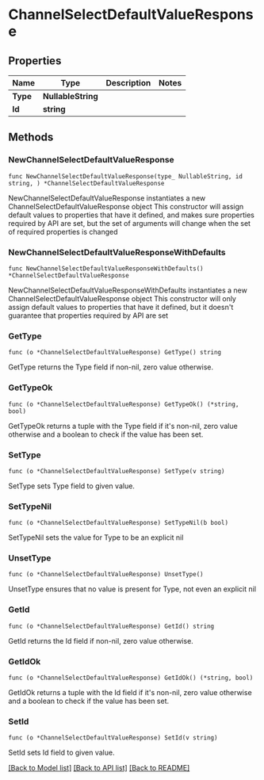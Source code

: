# ChannelSelectDefaultValueResponse

## Properties

Name | Type | Description | Notes
------------ | ------------- | ------------- | -------------
**Type** | **NullableString** |  | 
**Id** | **string** |  | 

## Methods

### NewChannelSelectDefaultValueResponse

`func NewChannelSelectDefaultValueResponse(type_ NullableString, id string, ) *ChannelSelectDefaultValueResponse`

NewChannelSelectDefaultValueResponse instantiates a new ChannelSelectDefaultValueResponse object
This constructor will assign default values to properties that have it defined,
and makes sure properties required by API are set, but the set of arguments
will change when the set of required properties is changed

### NewChannelSelectDefaultValueResponseWithDefaults

`func NewChannelSelectDefaultValueResponseWithDefaults() *ChannelSelectDefaultValueResponse`

NewChannelSelectDefaultValueResponseWithDefaults instantiates a new ChannelSelectDefaultValueResponse object
This constructor will only assign default values to properties that have it defined,
but it doesn't guarantee that properties required by API are set

### GetType

`func (o *ChannelSelectDefaultValueResponse) GetType() string`

GetType returns the Type field if non-nil, zero value otherwise.

### GetTypeOk

`func (o *ChannelSelectDefaultValueResponse) GetTypeOk() (*string, bool)`

GetTypeOk returns a tuple with the Type field if it's non-nil, zero value otherwise
and a boolean to check if the value has been set.

### SetType

`func (o *ChannelSelectDefaultValueResponse) SetType(v string)`

SetType sets Type field to given value.


### SetTypeNil

`func (o *ChannelSelectDefaultValueResponse) SetTypeNil(b bool)`

 SetTypeNil sets the value for Type to be an explicit nil

### UnsetType
`func (o *ChannelSelectDefaultValueResponse) UnsetType()`

UnsetType ensures that no value is present for Type, not even an explicit nil
### GetId

`func (o *ChannelSelectDefaultValueResponse) GetId() string`

GetId returns the Id field if non-nil, zero value otherwise.

### GetIdOk

`func (o *ChannelSelectDefaultValueResponse) GetIdOk() (*string, bool)`

GetIdOk returns a tuple with the Id field if it's non-nil, zero value otherwise
and a boolean to check if the value has been set.

### SetId

`func (o *ChannelSelectDefaultValueResponse) SetId(v string)`

SetId sets Id field to given value.



[[Back to Model list]](../README.md#documentation-for-models) [[Back to API list]](../README.md#documentation-for-api-endpoints) [[Back to README]](../README.md)


